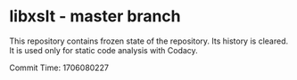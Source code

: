 # libxslt - master branch

This repository contains frozen state of the repository.
Its history is cleared. It is used only for static code
analysis with Codacy.

Commit Time: 1706080227